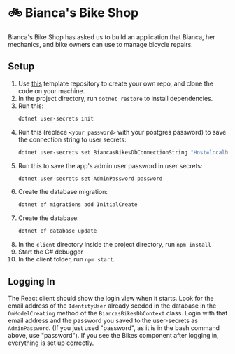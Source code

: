 # :bike: Bianca's Bike Shop
Bianca's Bike Shop has asked us to build an application that Bianca, her mechanics, and bike owners can use to manage bicycle repairs.

## Setup
1. Use [this](https://github.com/nashville-software-school/dotnet-biancas-template) template repository to create your own repo, and clone the code on your machine.
1. In the project directory, run `dotnet restore` to install dependencies.
1. Run this: 
    ``` bash
    dotnet user-secrets init
    ```
1. Run this (replace `<your password>` with your postgres password) to save the connection string to user secrets:
    ``` bash
    dotnet user-secrets set BiancasBikesDbConnectionString "Host=localhost;Port=5432;Username=postgres;Password=<your password>;Database=BiancasBikes"
    ```
1. Run this to save the app's admin user password in user secrets:
    ``` bash
    dotnet user-secrets set AdminPassword password
    ```
1. Create the database migration:
    ``` bash 
    dotnet ef migrations add InitialCreate
    ```
1. Create the database:
    ``` bash
    dotnet ef database update
    ```
1. In the `client` directory inside the project directory, run `npm install`
1. Start the C# debugger
1. In the client folder, run `npm start`. 

## Logging In
The React client should show the login view when it starts. Look for the email address of the `IdentityUser` already seeded in the database in the `OnModelCreating` method of the `BiancasBikesDbContext` class. Login with that email address and the password you saved to the user-secrets as `AdminPassword`. (If you just used "password", as it is in the bash command above, use "password"). If you see the Bikes component after logging in, everything is set up correctly.   